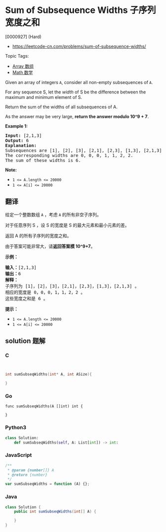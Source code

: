 # Sum of Subsequence Widths 子序列宽度之和

[0000927] (Hard)

- https://leetcode-cn.com/problems/sum-of-subsequence-widths/

Topic Tags:

- [Array 数组](https://leetcode-cn.com/tag/array/)
- [Math 数学](https://leetcode-cn.com/tag/math/)

Given an array of integers `A`, consider all non-empty subsequences of `A`.

For any sequence S, let the *width* of S be the difference between the maximum and minimum element of S.

Return the sum of the widths of all subsequences of A.

As the answer may be very large, **return the answer modulo 10^9 + 7**.

**Example 1:**

<pre><strong>Input: </strong><span id="example-input-1-1">[2,1,3]</span>
<strong>Output: </strong><span id="example-output-1">6</span>
<strong>Explanation:
</strong>Subsequences are [1], [2], [3], [2,1], [2,3], [1,3], [2,1,3].
The corresponding widths are 0, 0, 0, 1, 1, 2, 2.
The sum of these widths is 6.
</pre>

**Note:**

- `1 <= A.length <= 20000`
- `1 <= A[i] <= 20000`

## 翻译

给定一个整数数组 `A` ，考虑 `A` 的所有非空子序列。

对于任意序列 S ，设 S 的宽度是 S 的最大元素和最小元素的差。

返回 A 的所有子序列的宽度之和。

由于答案可能非常大，请**返回答案模 10^9+7**。

**示例：**

<pre><strong>输入：</strong>[2,1,3]
<strong>输出：</strong>6
<strong>解释：
</strong>子序列为 [1]，[2]，[3]，[2,1]，[2,3]，[1,3]，[2,1,3] 。
相应的宽度是 0，0，0，1，1，2，2 。
这些宽度之和是 6 。
</pre>

**提示：**

- `1 <= A.length <= 20000`
- `1 <= A[i] <= 20000`

## solution 题解

### C

```c


int sumSubseqWidths(int* A, int ASize){

}


```

### Go

```golang
func sumSubseqWidths(A []int) int {

}
```

### Python3

```python
class Solution:
    def sumSubseqWidths(self, A: List[int]) -> int:

```

### JavaScript

```javascript
/**
 * @param {number[]} A
 * @return {number}
 */
var sumSubseqWidths = function (A) {};
```

### Java

```java
class Solution {
    public int sumSubseqWidths(int[] A) {

    }
}
```
